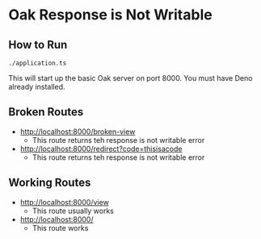 # Oak Response is Not Writable

## How to Run

```
./application.ts
```

This will start up the basic Oak server on port 8000. You must have Deno already installed.

## Broken Routes

- <http://localhost:8000/broken-view>
  - This route returns teh response is not writable error
- <http://localhost:8000/redirect?code=thisisacode>
  - This route returns teh response is not writable error

## Working Routes

- <http://localhost:8000/view>
  - This route usually works
- <http://localhost:8000/>
  - This route works

